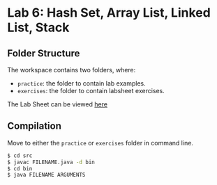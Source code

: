 # Lab 6: Hash Set, Array List, Linked List, Stack

## Folder Structure

The workspace contains two folders, where:

- `practice`: the folder to contain lab examples.
- `exercises`: the folder to contain labsheet exercises.

The Lab Sheet can be viewed [here](labsheet.pdf)

## Compilation
Move to either the `practice` or `exercises` folder in command line.

```bash
$ cd src
$ javac FILENAME.java -d bin
$ cd bin
$ java FILENAME ARGUMENTS
```
